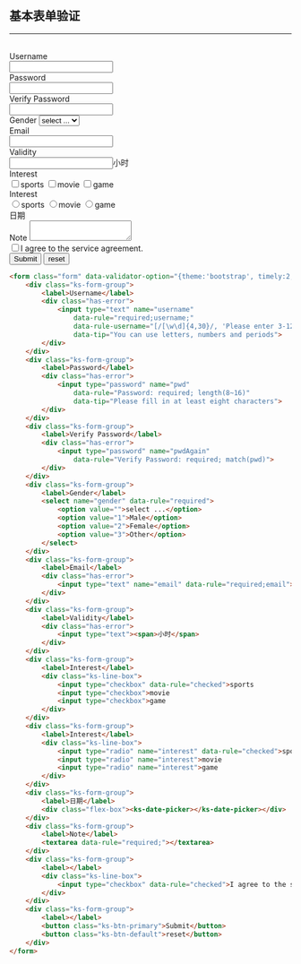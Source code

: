 ## 基本表单验证

---

<br/>

<form class="form" data-validator-option="{theme:'bootstrap', timely:2, stopOnError:true}">
    <div class="ks-form-group">
        <label>Username</label>
        <div class="has-error">
            <input type="text" name="username" 
                data-rule="required;username;" 
                data-rule-username="[/[\w\d]{4,30}/, 'Please enter 3-12 digits, letters, underscores']" 
                data-tip="You can use letters, numbers and periods">
        </div>
    </div>
    <div class="ks-form-group">
        <label>Password</label>
        <div class="has-error">
            <input type="password" name="pwd" 
                data-rule="Password: required; length(8~16)" 
                data-tip="Please fill in at least eight characters">
        </div>
    </div>
    <div class="ks-form-group">
        <label>Verify Password</label>
        <div class="has-error">
            <input type="password" name="pwdAgain" 
                data-rule="Verify Password: required; match(pwd)">
        </div>
    </div>
    <div class="ks-form-group">
        <label>Gender</label>
        <select name="gender" data-rule="required">
            <option value="">select ...</option>
            <option value="1">Male</option>
            <option value="2">Female</option>
            <option value="3">Other</option>
        </select>
    </div>
    <div class="ks-form-group">
        <label>Email</label>
        <div class="has-error">
            <input type="text" name="email" data-rule="required;email">
        </div>
    </div>
    <div class="ks-form-group">
        <label>Validity</label>
        <div class="has-error">
            <input type="text"><span>小时</span>
        </div>
    </div>
    <div class="ks-form-group">
        <label>Interest</label>
        <div class="ks-line-box">
            <label><input type="checkbox" data-rule="checked">sports</label>
            <label><input type="checkbox">movie</label>
            <label><input type="checkbox">game</label>
        </div>
    </div>
    <div class="ks-form-group">
        <label>Interest</label>
        <div class="ks-line-box">
            <label><input type="radio" name="interest" data-rule="checked">sports</label>
            <label><input type="radio" name="interest">movie</label>
            <label><input type="radio" name="interest">game</label>
        </div>
    </div>
    <div class="ks-form-group">
        <label>日期</label>
        <div class="flex-box"><ks-date-picker></ks-date-picker></div>
    </div>
    <div class="ks-form-group">
        <label>Note</label>
        <textarea data-rule="required;"></textarea>
    </div>
    <div class="ks-form-group">
        <label></label>
        <div class="ks-line-box">
            <input type="checkbox" data-rule="checked">I agree to the service agreement.
        </div>
    </div>
    <div class="ks-form-group">
        <label></label>
        <button class="ks-btn-primary">Submit</button>
        <button class="ks-btn-default">reset</button>
    </div>
</form>

```html
<form class="form" data-validator-option="{theme:'bootstrap', timely:2, stopOnError:true}">
    <div class="ks-form-group">
        <label>Username</label>
        <div class="has-error">
            <input type="text" name="username" 
                data-rule="required;username;" 
                data-rule-username="[/[\w\d]{4,30}/, 'Please enter 3-12 digits, letters, underscores']" 
                data-tip="You can use letters, numbers and periods">
        </div>
    </div>
    <div class="ks-form-group">
        <label>Password</label>
        <div class="has-error">
            <input type="password" name="pwd" 
                data-rule="Password: required; length(8~16)" 
                data-tip="Please fill in at least eight characters">
        </div>
    </div>
    <div class="ks-form-group">
        <label>Verify Password</label>
        <div class="has-error">
            <input type="password" name="pwdAgain" 
                data-rule="Verify Password: required; match(pwd)">
        </div>
    </div>
    <div class="ks-form-group">
        <label>Gender</label>
        <select name="gender" data-rule="required">
            <option value="">select ...</option>
            <option value="1">Male</option>
            <option value="2">Female</option>
            <option value="3">Other</option>
        </select>
    </div>
    <div class="ks-form-group">
        <label>Email</label>
        <div class="has-error">
            <input type="text" name="email" data-rule="required;email">
        </div>
    </div>
    <div class="ks-form-group">
        <label>Validity</label>
        <div class="has-error">
            <input type="text"><span>小时</span>
        </div>
    </div>
    <div class="ks-form-group">
        <label>Interest</label>
        <div class="ks-line-box">
            <input type="checkbox" data-rule="checked">sports
            <input type="checkbox">movie
            <input type="checkbox">game
        </div>
    </div>
    <div class="ks-form-group">
        <label>Interest</label>
        <div class="ks-line-box">
            <input type="radio" name="interest" data-rule="checked">sports
            <input type="radio" name="interest">movie
            <input type="radio" name="interest">game
        </div>
    </div>
    <div class="ks-form-group">
        <label>日期</label>
        <div class="flex-box"><ks-date-picker></ks-date-picker></div>
    </div>
    <div class="ks-form-group">
        <label>Note</label>
        <textarea data-rule="required;"></textarea>
    </div>
    <div class="ks-form-group">
        <label></label>
        <div class="ks-line-box">
            <input type="checkbox" data-rule="checked">I agree to the service agreement.
        </div>
    </div>
    <div class="ks-form-group">
        <label></label>
        <button class="ks-btn-primary">Submit</button>
        <button class="ks-btn-default">reset</button>
    </div>
</form>
```